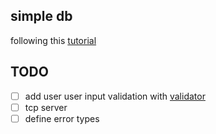 ## simple db

following this [tutorial](https://cstack.github.io/db_tutorial/parts/part2.html)

## TODO

- [ ] add user user input validation with [validator](https://github.com/validator/validator)
- [ ] tcp server
- [ ] define error types
